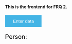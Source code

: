 #### This is the frontend for FRQ 2.



<button onclick="Person()">Enter data</button>

<p> Person: <p id="answer"> </p>




<script>
  
  function Person() {
    let personId = prompt("Enter a person id");
    const urlStart = "https://hetvitrivedi.tk/api/person/";
    const url = urlStart + personId;

    fetch(url)
      .then(res => res.json())
      .then(data => {
        console.log(data);
        
        document.getElementById("answer").innerHTML = data.result; 
      
      })
      
}
</script>

<style> 
button {
	width: 120px;
	height: 40px;
	font-size: 15px;
	background-color: #43B4E5;
	color: #fff;
	border: none;
	cursor: pointer;
}

p {
  font-size: 20px;
  color: #010000;
}
</style>